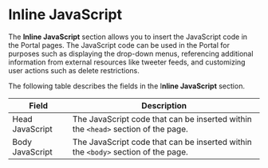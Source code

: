 ﻿---
sidebar_position: 4
---

# Inline JavaScript

<head>
  <meta name="guidename" content="API Management"/>
  <meta name="context" content="GUID-b64ee4eb-2c17-4426-a0d8-53be772cb682"/>
</head>

The **Inline JavaScript** section allows you to insert the JavaScript code in the Portal pages. The JavaScript code can be used in the Portal for purposes such as displaying the drop-down menus, referencing additional information from external resources like tweeter feeds, and customizing user actions such as delete restrictions. 

The following table describes the fields in the I**nline JavaScript** section. 

|**Field** |**Description** |
| -------- | -------- |
|Head JavaScript|The JavaScript code that can be inserted within the `<head>` section of the page. |
|Body JavaScript|The JavaScript code that can be inserted within the `<body>` section of the page. |

